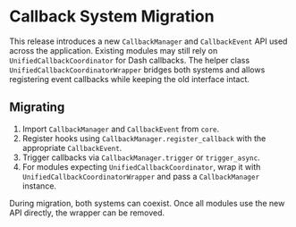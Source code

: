 # Callback System Migration

This release introduces a new `CallbackManager` and `CallbackEvent` API used across the application. Existing modules may still rely on `UnifiedCallbackCoordinator` for Dash callbacks. The helper class `UnifiedCallbackCoordinatorWrapper` bridges both systems and allows registering event callbacks while keeping the old interface intact.

## Migrating

1. Import `CallbackManager` and `CallbackEvent` from `core`.
2. Register hooks using `CallbackManager.register_callback` with the appropriate `CallbackEvent`.
3. Trigger callbacks via `CallbackManager.trigger` or `trigger_async`.
4. For modules expecting `UnifiedCallbackCoordinator`, wrap it with `UnifiedCallbackCoordinatorWrapper` and pass a `CallbackManager` instance.

During migration, both systems can coexist. Once all modules use the new API directly, the wrapper can be removed.

